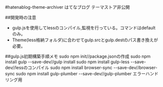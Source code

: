 #hatenablog-theme-archiver
はてなブログ テーマストア非公開

##開発時の注意
  * gulp.jsを使用してlessのコンパイル,監視を行っている。コマンドはdefaultのみ。
  * Theme(less格納フォルダ)に合わせてgulp.srcとgulp.destのパス書き換えが必要。

##gulp.js初期構築手順メモ
    sudo npm init//package.jsonの作成
    sudo npm install gulp --save-dev//gulp install
    sudo npm install gulp-less --save-dev//lessのコンパイル
    sudo npm install browser-sync --save-dev//browser-sync
    sudo npm install gulp-plumber --save-dev//gulp-plumber エラーハンドリング用
